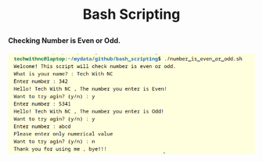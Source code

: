 # <p align="center"> Bash Scripting </p>

#### Checking Number is Even or Odd.
![eg01](images/number-is-even-or-odd.png)